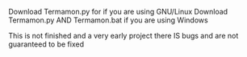 Download Termamon.py for if you are using GNU/Linux
Download Termamon.py AND Termamon.bat if you are using Windows




This is not finished and a very early project there IS bugs and are not guaranteed to be fixed 
